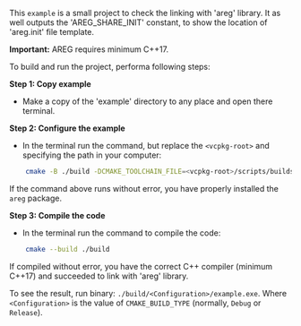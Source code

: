This `example` is a small project to check the linking with 'areg' library.
It as well outputs the 'AREG_SHARE_INIT' constant, to show the location of 'areg.init' file template.

**Important:** AREG requires minimum C++17.

To build and run the project, performa following steps:

**Step 1: Copy example** 
- Make a copy of the 'example' directory to any place and open there terminal.

**Step 2: Configure the example** 
- In the terminal run the command, but replace the `<vcpkg-root>` and specifying the path in your computer: 
```bash
    cmake -B ./build -DCMAKE_TOOLCHAIN_FILE=<vcpkg-root>/scripts/buildsystems/vcpkg.cmake
```
If the command above runs without error, you have properly installed the `areg` package.

**Step 3: Compile the code**
- In the terminal run the command to compile the code:
```bash
    cmake --build ./build
```

If compiled without error, you have the correct C++ compiler (minimum C++17) and succeeded to link with 'areg' library.

To see the result, run binary: `./build/<Configuration>/example.exe`. Where `<Configuration>` is the value of `CMAKE_BUILD_TYPE` (normally, `Debug` or `Release`).
